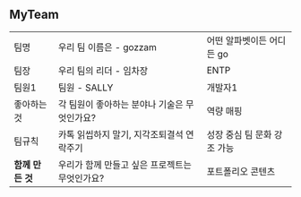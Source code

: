 ## MyTeam

|  |   |   |
|------|-----------|------------|
| 팀명  | 우리 팀 이름은 - gozzam | 어떤 알파벳이든 어디든 go |
| 팀장  | 우리 팀의 리더 - 임차장 | ENTP |
| 팀원1 | 팀원 - SALLY | 개발자1 | 
| 좋아하는 것 | 각 팀원이 좋아하는 분야나 기술은 무엇인가요? | 역량 매핑 |
| 팀규칙 | 카톡 읽씹하지 말기, 지각조퇴결석 연락주기| 성장 중심 팀 문화 강조 가능 |
| **함께 만든 것** | 우리가 함께 만들고 싶은 프로젝트는 무엇인가요? | 포트폴리오 콘텐츠 |
